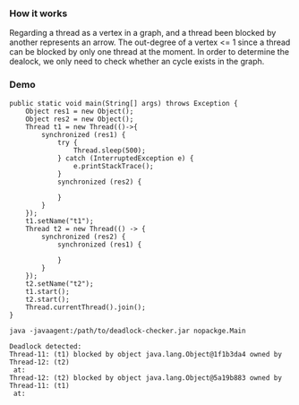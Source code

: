 ### How it works

Regarding a thread as a vertex in a graph,  and a thread been blocked by another represents an arrow. The out-degree of a vertex <= 1 since a thread can be blocked by only one thread at the moment. In order to determine the dealock, we only need to check whether an cycle exists in the graph.


### Demo

```
public static void main(String[] args) throws Exception {
    Object res1 = new Object();
    Object res2 = new Object();
    Thread t1 = new Thread(()->{
        synchronized (res1) {
            try {
                Thread.sleep(500);
            } catch (InterruptedException e) {
                e.printStackTrace();
            }
            synchronized (res2) {

            }
        }
    });
    t1.setName("t1");
    Thread t2 = new Thread(() -> {
        synchronized (res2) {
            synchronized (res1) {

            }
        }
    });
    t2.setName("t2");
    t1.start();
    t2.start();
    Thread.currentThread().join();
}
```

```
java -javaagent:/path/to/deadlock-checker.jar nopackge.Main
    
Deadlock detected: 
Thread-11: (t1) blocked by object java.lang.Object@1f1b3da4 owned by Thread-12: (t2) 
 at:
Thread-12: (t2) blocked by object java.lang.Object@5a19b883 owned by Thread-11: (t1) 
 at:
```
